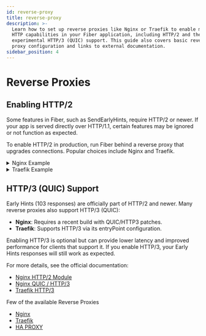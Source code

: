 ```yaml
---
id: reverse-proxy
title: reverse-proxy
description: >-
  Learn how to set up reverse proxies like Nginx or Traefik to enable modern
  HTTP capabilities in your Fiber application, including HTTP/2 and the
  experimental HTTP/3 (QUIC) support. This guide also covers basic reverse
  proxy configuration and links to external documentation.
sidebar_position: 4
---
```


# Reverse Proxies

## Enabling HTTP/2

Some features in Fiber, such as SendEarlyHints, require HTTP/2 or newer. If your app is served directly over HTTP/1.1, certain features may be ignored or not function as expected.

To enable HTTP/2 in production, run Fiber behind a reverse proxy that upgrades connections. Popular choices include Nginx and Traefik.

<details>
<summary>Nginx Example</summary>

```nginx title="nginx.conf"
server {
    listen 443 ssl http2;
    server_name example.com;

    ssl_certificate     /etc/ssl/certs/example.crt;
    ssl_certificate_key /etc/ssl/private/example.key;

    location / {
        proxy_pass http://127.0.0.1:3000;
        proxy_http_version 1.1;
        proxy_set_header Connection "";
        proxy_set_header Host $host;
    }
}
```
This configuration enables HTTP/2 with TLS and proxies requests to your Fiber app on port 3000.
</details>
<details>
<summary>Traefik Example</summary>

```yaml title="traefik.yaml"
entryPoints:
  websecure:
    address: ":443"

http:
  routers:
    app:
      rule: "Host(`example.com`)"
      entryPoints:
        - websecure
      service: app
      tls: {}

  services:
    app:
      loadBalancer:
        servers:
          - url: "http://127.0.0.1:3000"
```
With this configuration, Traefik terminates TLS and serves your app over HTTP/2.
</details>

## HTTP/3 (QUIC) Support

Early Hints (103 responses) are officially part of HTTP/2 and newer. Many reverse proxies also support HTTP/3 (QUIC):

- **Nginx**: Requires a recent build with QUIC/HTTP3 patches.
- **Traefik**: Supports HTTP/3 via its entryPoint configuration.

Enabling HTTP/3 is optional but can provide lower latency and improved performance for clients that support it. If you enable HTTP/3, your Early Hints responses will still work as expected.

For more details, see the official documentation:

- [Nginx HTTP/2 Module](https://nginx.org/en/docs/http/ngx_http_v2_module.html)
- [Nginx QUIC / HTTP/3](https://nginx.org/en/docs/quic.html)
- [Traefik HTTP/3](https://doc.traefik.io/traefik/reference/install-configuration/entrypoints/#http3)

Few of the available Reverse Proxies
- [Nginx](https://nginx.org/)
- [Traefik](https://traefik.io/?gad_campaignid=20537010384)
- [HA PROXY](https://www.haproxy.com/documentation/)
